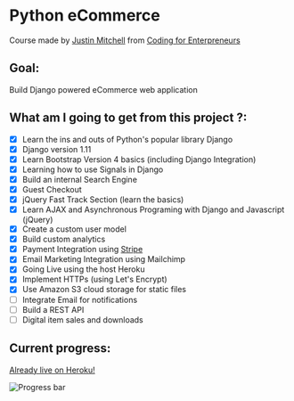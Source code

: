 # Python eCommerce
Course made by [Justin Mitchell](https://twitter.com/justinmitchel) from [Coding for Enterpreneurs](https://www.codingforentrepreneurs.com/)

## Goal:
Build Django powered eCommerce web application

## What am I going to get from this project ?:

- [x] Learn the ins and outs of Python's popular library Django
- [x] Django version 1.11
- [x] Learn Bootstrap Version 4 basics (including Django Integration)
- [x] Learning how to use Signals in Django
- [x] Build an internal Search Engine
- [x] Guest Checkout
- [x] jQuery Fast Track Section (learn the basics)
- [x] Learn AJAX and Asynchronous Programing with Django and Javascript (jQuery)
- [x] Create a custom user model
- [x] Build custom analytics
- [x] Payment Integration using [Stripe](https://stripe.com/)
- [x] Email Marketing Integration using Mailchimp
- [x] Going Live using the host Heroku
- [x] Implement HTTPs (using Let's Encrypt)
- [x] Use Amazon S3 cloud storage for static files
- [ ] Integrate Email for notifications
- [ ] Build a REST API
- [ ] Digital item sales and downloads

## Current progress:
[Already live on Heroku!](https://nameless-waters-84605.herokuapp.com/)

![Progress bar](http://progressed.io/bar/83 "Progress bar")
